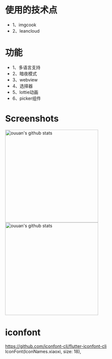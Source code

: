 # 使用的技术点
- 1、imgcook
- 2、leancloud

# 功能
- 1、多语言支持
- 2、暗夜模式
- 3、webview
- 4、选择器
- 5、lottie动画
- 6、picker组件

# Screenshots
<img alt="ouuan's github stats" width='300' src="https://lc-4gPv8JKE.cn-n1.lcfile.com/9488e2fdd471b5ee7787.jpg">
<img alt="ouuan's github stats" width='300' src="https://lc-4gPv8JKE.cn-n1.lcfile.com/f0bd315d6b89302fe1b4.jpg">


# iconfont
https://github.com/iconfont-cli/flutter-iconfont-cli
IconFont(IconNames.xiaoxi, size: 18),